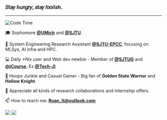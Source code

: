 <!-- ![image](https://github.com/Risc-lt/Risc-lt/blob/main/IMG/Programming.png) -->
<!-- <img width=100% src="https://capsule-render.vercel.app/api?type=waving&color=00bfbf&height=120&section=header"/> -->

<h3> 𝑆𝑡𝑎𝑦 ℎ𝑢𝑛𝑔𝑟𝑦, 𝑠𝑡𝑎𝑦 𝑓𝑜𝑜𝑙𝑖𝑠ℎ. </h3>
<!-- <h4> We are not just highly skilled engineers but, first and foremost, humans.</h4> -->

***

<!--START_SECTION:waka-->
![Code Time](http://img.shields.io/badge/Code%20Time-620%20hrs%2044%20mins-blue)


<!--END_SECTION:waka-->

🎓 Sophomore **[@UMich](https://www.engin.umich.edu/)** and **[@SJTU](https://www.ji.sjtu.edu.cn/)**.

🔭 System Engineering Research Assistant **[@SJTU-EPCC](http://epcc.sjtu.edu.cn/)**, focusing on MLSys, AI infra and HPC.

💻 Daily _*Nix_ user and Web dev newbie - Member of **[@SJTUG](https://github.com/sjtug)** and **[@jCourse](https://github.com/SJTU-jCourse)**, Ex **[@Tech-JI](https://github.com/Tech-JI)**.

🏀 Hoops Junkie and Casual Gamer - Big fan of **Golden State Warrior** and **Hollow Knight**.

<!-- 🌏 Strictly **organized on a schedule** and pretty annoyed if any sudden interruption. -->

🌹 Appreciate all kinds of research collaborations and internship offers.

📫 How to reach me: **Ruan_lt@outlook.com**

<div>
  <img align='center' src="https://git-status.ayaka.space/api?username=Risc-lt&count_private=true&show_icons=true&theme=vue-light&hide_title=true"/>
  <img align='center' src="https://github-readme-stats.vercel.app/api/top-langs/?username=Risc-lt&layout=compact&hide=css,html"/>
</div>

<!--
```text
🕑︎ Time Zone: Asia/Shanghai
```
-->

<!--
**Timeline**


![Lines of Code chart](https://raw.githubusercontent.com/Risc-lt/Risc-lt/main/assets/bar_graph.png)
-->

<!-- **Contribution sheet**

![Risc_lt's github activity graph](https://raw.githubusercontent.com/Risc-lt/Risc-lt/output/github-contribution-grid-snake.svg)
-->

<!--   profile-green-animate -->

<!--![](./profile-3d-contrib/profile-night-rainbow.svg) -->

<!-- <img width=100% src="https://capsule-render.vercel.app/api?type=waving&color=00bfbf&height=120&section=footer"/> -->
